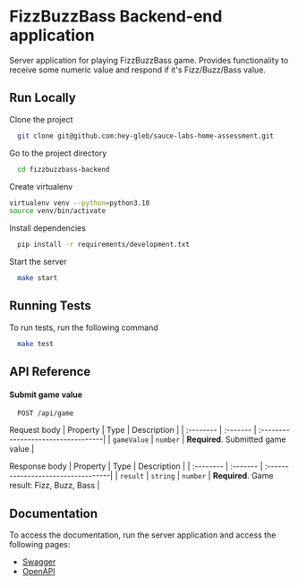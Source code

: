 
# FizzBuzzBass Backend-end application

Server application for playing FizzBuzzBass game. Provides functionality to receive some numeric value and respond if it's Fizz/Buzz/Bass value.



## Run Locally

Clone the project

```bash
  git clone git@github.com:hey-gleb/sauce-labs-home-assessment.git
```

Go to the project directory

```bash
  cd fizzbuzzbass-backend
```

Create virtualenv

```bash
virtualenv venv --python=python3.10
source venv/bin/activate
```

Install dependencies

```bash
  pip install -r requirements/development.txt
```

Start the server

```bash
  make start
```


## Running Tests

To run tests, run the following command

```bash
  make test
```


## API Reference

#### Submit game value

```http
  POST /api/game
```

Request body
| Property  | Type       | Description                        |
| :-------- | :-------   | :----------------------------------|
| `gameValue` | `number` | **Required**. Submitted game value |

Response body
| Property  | Type       | Description                        |
| :-------- | :-------   | :----------------------------------|
| `result` | `string` \| `number` | **Required**. Game result: Fizz, Buzz, Bass |

## Documentation

To access the documentation, run the server application and access the following pages:
- [Swagger](http://localhost:8000/docs)
- [OpenAPI](http://localhost:8000/openapi.json)

